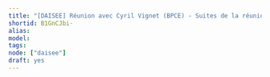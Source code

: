 ```yaml
---
title: "[DAISEE] Réunion avec Cyril Vignet (BPCE) - Suites de la réunion Chêne Vert @ Montpellier"
shortid: B1GnCJbi-
alias:
model:
tags:
node: ["daisee"]
draft: yes
---
```

